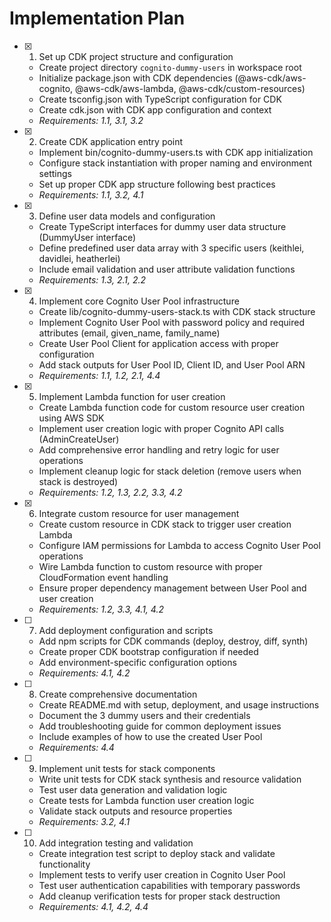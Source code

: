 # Implementation Plan

- [x] 1. Set up CDK project structure and configuration
  - Create project directory `cognito-dummy-users` in workspace root
  - Initialize package.json with CDK dependencies (@aws-cdk/aws-cognito, @aws-cdk/aws-lambda, @aws-cdk/custom-resources)
  - Create tsconfig.json with TypeScript configuration for CDK
  - Create cdk.json with CDK app configuration and context
  - _Requirements: 1.1, 3.1, 3.2_

- [x] 2. Create CDK application entry point
  - Implement bin/cognito-dummy-users.ts with CDK app initialization
  - Configure stack instantiation with proper naming and environment settings
  - Set up proper CDK app structure following best practices
  - _Requirements: 1.1, 3.2, 4.1_

- [x] 3. Define user data models and configuration
  - Create TypeScript interfaces for dummy user data structure (DummyUser interface)
  - Define predefined user data array with 3 specific users (keithlei, davidlei, heatherlei)
  - Include email validation and user attribute validation functions
  - _Requirements: 1.3, 2.1, 2.2_

- [x] 4. Implement core Cognito User Pool infrastructure
  - Create lib/cognito-dummy-users-stack.ts with CDK stack structure
  - Implement Cognito User Pool with password policy and required attributes (email, given_name, family_name)
  - Create User Pool Client for application access with proper configuration
  - Add stack outputs for User Pool ID, Client ID, and User Pool ARN
  - _Requirements: 1.1, 1.2, 2.1, 4.4_

- [x] 5. Implement Lambda function for user creation
  - Create Lambda function code for custom resource user creation using AWS SDK
  - Implement user creation logic with proper Cognito API calls (AdminCreateUser)
  - Add comprehensive error handling and retry logic for user operations
  - Implement cleanup logic for stack deletion (remove users when stack is destroyed)
  - _Requirements: 1.2, 1.3, 2.2, 3.3, 4.2_

- [x] 6. Integrate custom resource for user management
  - Create custom resource in CDK stack to trigger user creation Lambda
  - Configure IAM permissions for Lambda to access Cognito User Pool operations
  - Wire Lambda function to custom resource with proper CloudFormation event handling
  - Ensure proper dependency management between User Pool and user creation
  - _Requirements: 1.2, 3.3, 4.1, 4.2_

- [ ] 7. Add deployment configuration and scripts
  - Add npm scripts for CDK commands (deploy, destroy, diff, synth)
  - Create proper CDK bootstrap configuration if needed
  - Add environment-specific configuration options
  - _Requirements: 4.1, 4.2_

- [ ] 8. Create comprehensive documentation
  - Create README.md with setup, deployment, and usage instructions
  - Document the 3 dummy users and their credentials
  - Add troubleshooting guide for common deployment issues
  - Include examples of how to use the created User Pool
  - _Requirements: 4.4_

- [ ] 9. Implement unit tests for stack components
  - Write unit tests for CDK stack synthesis and resource validation
  - Test user data generation and validation logic
  - Create tests for Lambda function user creation logic
  - Validate stack outputs and resource properties
  - _Requirements: 3.2, 4.1_

- [ ] 10. Add integration testing and validation
  - Create integration test script to deploy stack and validate functionality
  - Implement tests to verify user creation in Cognito User Pool
  - Test user authentication capabilities with temporary passwords
  - Add cleanup verification tests for proper stack destruction
  - _Requirements: 4.1, 4.2, 4.4_